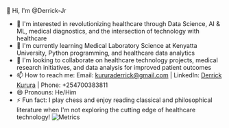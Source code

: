 👋 Hi, I'm @Derrick-Jr

- 👀 I'm interested in revolutionizing healthcare through Data Science, AI & ML, medical diagnostics, and the intersection of technology with healthcare
- 🌱 I'm currently learning Medical Laboratory Science at Kenyatta University, Python programming, and healthcare data analytics
- 💞️ I'm looking to collaborate on healthcare technology projects, medical research initiatives, and data analysis for improved patient outcomes
- 📫 How to reach me: Email: kururaderrick@gmail.com | LinkedIn: [Derrick Kurura](https://linkedin.com/in/derrick-kurura-421610243) | Phone: +254700383811
- 😄 Pronouns: He/Him
- ⚡ Fun fact: I play chess and enjoy reading classical and philosophical literature when I'm not exploring the cutting edge of healthcare technology!
![Metrics](https://metrics.lecoq.io/Derrick-Jr)